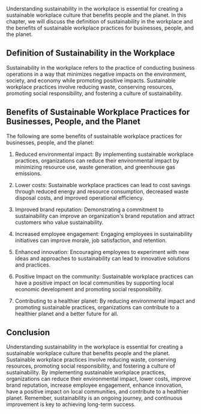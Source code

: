 
Understanding sustainability in the workplace is essential for creating a sustainable workplace culture that benefits people and the planet. In this chapter, we will discuss the definition of sustainability in the workplace and the benefits of sustainable workplace practices for businesses, people, and the planet.

Definition of Sustainability in the Workplace
---------------------------------------------

Sustainability in the workplace refers to the practice of conducting business operations in a way that minimizes negative impacts on the environment, society, and economy while promoting positive impacts. Sustainable workplace practices involve reducing waste, conserving resources, promoting social responsibility, and fostering a culture of sustainability.

Benefits of Sustainable Workplace Practices for Businesses, People, and the Planet
----------------------------------------------------------------------------------

The following are some benefits of sustainable workplace practices for businesses, people, and the planet:

1. Reduced environmental impact: By implementing sustainable workplace practices, organizations can reduce their environmental impact by minimizing resource use, waste generation, and greenhouse gas emissions.

2. Lower costs: Sustainable workplace practices can lead to cost savings through reduced energy and resource consumption, decreased waste disposal costs, and improved operational efficiency.

3. Improved brand reputation: Demonstrating a commitment to sustainability can improve an organization's brand reputation and attract customers who value sustainability.

4. Increased employee engagement: Engaging employees in sustainability initiatives can improve morale, job satisfaction, and retention.

5. Enhanced innovation: Encouraging employees to experiment with new ideas and approaches to sustainability can lead to innovative solutions and practices.

6. Positive Impact on the community: Sustainable workplace practices can have a positive impact on local communities by supporting local economic development and promoting social responsibility.

7. Contributing to a healthier planet: By reducing environmental impact and promoting sustainable practices, organizations can contribute to a healthier planet and a better future for all.

Conclusion
----------

Understanding sustainability in the workplace is essential for creating a sustainable workplace culture that benefits people and the planet. Sustainable workplace practices involve reducing waste, conserving resources, promoting social responsibility, and fostering a culture of sustainability. By implementing sustainable workplace practices, organizations can reduce their environmental impact, lower costs, improve brand reputation, increase employee engagement, enhance innovation, have a positive impact on local communities, and contribute to a healthier planet. Remember, sustainability is an ongoing journey, and continuous improvement is key to achieving long-term success.
